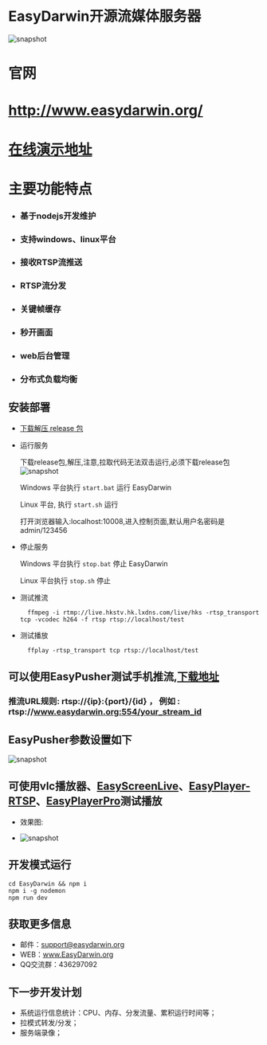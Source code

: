 # EasyDarwin开源流媒体服务器

![snapshot](snapshot.png)

# 官网

# http://www.easydarwin.org/

# [在线演示地址](cloud.easydarwin.org:10008)

# 主要功能特点

- ### 基于nodejs开发维护

- ### 支持windows、linux平台

- ### 接收RTSP流推送

- ### RTSP流分发

- ### 关键帧缓存

- ### 秒开画面

- ### web后台管理

- ### 分布式负载均衡

## 安装部署

- [下载解压 release 包](https://github.com/EasyDarwin/EasyDarwin/releases)

- 运行服务

	下载release包,解压,注意,拉取代码无法双击运行,必须下载release包
	![snapshot](fault.png)	

	Windows 平台执行 `start.bat` 运行 EasyDarwin
	
	Linux 平台, 执行 `start.sh` 运行
	
	打开浏览器输入:localhost:10008,进入控制页面,默认用户名密码是admin/123456

- 停止服务

	Windows 平台执行 `stop.bat` 停止 EasyDarwin
	
	Linux 平台执行 `stop.sh` 停止

- 测试推流

        ffmpeg -i rtmp://live.hkstv.hk.lxdns.com/live/hks -rtsp_transport tcp -vcodec h264 -f rtsp rtsp://localhost/test
			

- 测试播放

        ffplay -rtsp_transport tcp rtsp://localhost/test  

## 可以使用EasyPusher测试手机推流,[下载地址](https://github.com/EasyDSS/EasyPusher)

### 推流URL规则: rtsp://{ip}:{port}/{id} ， 例如 : rtsp://www.easydarwin.org:554/your_stream_id

## EasyPusher参数设置如下
![snapshot](EasyPusher1.jpg)
## 可使用vlc播放器、[EasyScreenLive](https://github.com/EasyDSS/EasyScreenLive)、[EasyPlayer-RTSP](https://github.com/EasyDSS/EasyPlayer-RTSP-Win/releases)、[EasyPlayerPro](https://github.com/EasyDSS/EasyPlayerPro-Win)测试播放

- 效果图:

- ![snapshot](result.png)


## 开发模式运行

	cd EasyDarwin && npm i
	npm i -g nodemon
	npm run dev		      

## 获取更多信息
- 邮件：support@easydarwin.org
- WEB：www.EasyDarwin.org
- QQ交流群：436297092

## 下一步开发计划

- 系统运行信息统计：CPU、内存、分发流量、累积运行时间等；
- 拉模式转发/分发；
- 服务端录像；
